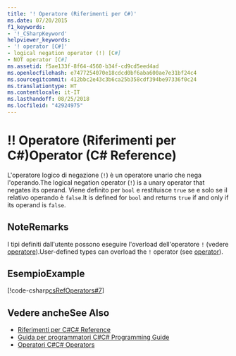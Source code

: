 ```yaml
---
title: '! Operatore (Riferimenti per C#)'
ms.date: 07/20/2015
f1_keywords:
- '!_CSharpKeyword'
helpviewer_keywords:
- '! operator [C#]'
- logical negation operator (!) [C#]
- NOT operator [C#]
ms.assetid: f5ae133f-8f64-4560-b34f-cd9cd5eed4ad
ms.openlocfilehash: e7477254070e18cdcd0bf6aba600ae7e31bf24c4
ms.sourcegitcommit: 412bbc2e43c3b6ca25b358cdf394be97336f0c24
ms.translationtype: HT
ms.contentlocale: it-IT
ms.lasthandoff: 08/25/2018
ms.locfileid: "42924975"
---
```

# <a name="-operator-c-reference"></a><span data-ttu-id="64d02-103">!</span><span class="sxs-lookup"><span data-stu-id="64d02-103">!</span></span> <span data-ttu-id="64d02-104">Operatore (Riferimenti per C#)</span><span class="sxs-lookup"><span data-stu-id="64d02-104">Operator (C# Reference)</span></span>
<span data-ttu-id="64d02-105">L'operatore logico di negazione (`!`) è un operatore unario che nega l'operando.</span><span class="sxs-lookup"><span data-stu-id="64d02-105">The logical negation operator (`!`) is a unary operator that negates its operand.</span></span> <span data-ttu-id="64d02-106">Viene definito per `bool` e restituisce `true` se e solo se il relativo operando è `false`.</span><span class="sxs-lookup"><span data-stu-id="64d02-106">It is defined for `bool` and returns `true` if and only if its operand is `false`.</span></span>  
  
## <a name="remarks"></a><span data-ttu-id="64d02-107">Note</span><span class="sxs-lookup"><span data-stu-id="64d02-107">Remarks</span></span>  
 <span data-ttu-id="64d02-108">I tipi definiti dall'utente possono eseguire l'overload dell'operatore `!` (vedere [operatore](../../../csharp/language-reference/keywords/operator.md)).</span><span class="sxs-lookup"><span data-stu-id="64d02-108">User-defined types can overload the `!` operator (see [operator](../../../csharp/language-reference/keywords/operator.md)).</span></span>  
  
## <a name="example"></a><span data-ttu-id="64d02-109">Esempio</span><span class="sxs-lookup"><span data-stu-id="64d02-109">Example</span></span>  
 [!code-csharp[csRefOperators#7](../../../csharp/language-reference/operators/codesnippet/CSharp/logical-negation-operator_1.cs)]  
  
## <a name="see-also"></a><span data-ttu-id="64d02-110">Vedere anche</span><span class="sxs-lookup"><span data-stu-id="64d02-110">See Also</span></span>

- [<span data-ttu-id="64d02-111">Riferimenti per C#</span><span class="sxs-lookup"><span data-stu-id="64d02-111">C# Reference</span></span>](../../../csharp/language-reference/index.md)  
- [<span data-ttu-id="64d02-112">Guida per programmatori C#</span><span class="sxs-lookup"><span data-stu-id="64d02-112">C# Programming Guide</span></span>](../../../csharp/programming-guide/index.md)  
- [<span data-ttu-id="64d02-113">Operatori C#</span><span class="sxs-lookup"><span data-stu-id="64d02-113">C# Operators</span></span>](../../../csharp/language-reference/operators/index.md)
